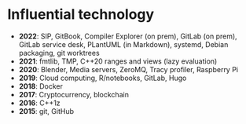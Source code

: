 # Influential technology
- __2022__: SIP, GitBook, Compiler Explorer (on prem), GitLab (on prem), GitLab service desk, PLantUML (in Markdown), systemd, Debian packaging, git worktrees
- __2021__: fmtlib, TMP, C++20 ranges and views (lazy evaluation)
- __2020__: Blender, Media servers, ZeroMQ, Tracy profiler, Raspberry Pi
- __2019__: Cloud computing, R/notebooks, GitLab, Hugo
- __2018__: Docker
- __2017__: Cryptocurrency, blockchain
- __2016__: C++1z
- __2015__: git, GitHub

